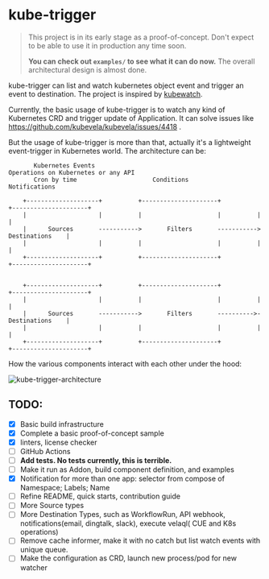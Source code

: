 # kube-trigger

> This project is in its early stage as a proof-of-concept. Don't expect to be able to use it in production any time
> soon.
>
> **You can check out `examples/` to see what it can do now.** The overall architectural design is almost done.

kube-trigger can list and watch kubernetes object event and trigger an event to destination. The project is inspired
by [kubewatch](https://github.com/vmware-archive/kubewatch).

Currently, the basic usage of kube-trigger is to watch any kind of Kubernetes CRD and trigger update of Application. It
can solve issues like https://github.com/kubevela/kubevela/issues/4418 .

But the usage of kube-trigger is more than that, actually it's a lightweight event-trigger in Kubernetes world. The
architecture can be:

```                                                                                         
       Kubernetes Events                                              Operations on Kubernetes or any API
       Cron by time                     Conditions                      Notifications        
                                                                                             
    +--------------------+          +---------------------+          +---------------------+ 
    |                    |          |                     |          |                     | 
    |      Sources       ----------->       Filters       ----------->     Destinations    | 
    |                    |          |                     |          |                     | 
    +--------------------+          +---------------------+          +---------------------+ 
                                                                                            
                                                                                             
    +--------------------+          +---------------------+          +---------------------+ 
    |                    |          |                     |          |                     | 
    |      Sources       ----------->       Filters       ---------->-     Destinations    | 
    |                    |          |                     |          |                     | 
    +--------------------+          +---------------------+          +---------------------+ 
```


How the various components interact with each other under the hood:

![kube-trigger-architecture](https://user-images.githubusercontent.com/55270174/181994442-9281b7ae-5c5e-4630-971f-a21bd7f37ebc.png)


## TODO:

- [x] Basic build infrastructure
- [x] Complete a basic proof-of-concept sample
- [x] linters, license checker
- [ ] GitHub Actions
- [ ] **Add tests. No tests currently, this is terrible.**
- [ ] Make it run as Addon, build component definition, and examples
- [x] Notification for more than one app: selector from compose of Namespace; Labels; Name
- [ ] Refine README, quick starts, contribution guide
- [ ] More Source types
- [ ] More Destination Types, such as WorkflowRun, API webhook, notifications(email, dingtalk, slack), execute velaql(
  CUE and K8s operations)
- [ ] Remove cache informer, make it with no catch but list watch events with unique queue.
- [ ] Make the configuration as CRD, launch new process/pod for new watcher
